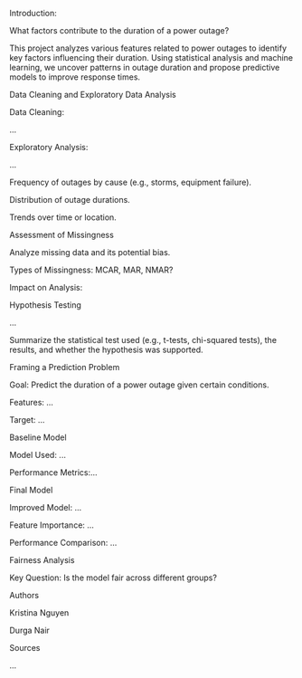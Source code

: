 Introduction:

What factors contribute to the duration of a power outage?

This project analyzes various features related to power outages to identify key factors influencing their duration. Using statistical analysis and machine learning, we uncover patterns in outage duration and propose predictive models to improve response times.


Data Cleaning and Exploratory Data Analysis

Data Cleaning:

...


Exploratory Analysis:

...


Frequency of outages by cause (e.g., storms, equipment failure).

Distribution of outage durations.

Trends over time or location.

Assessment of Missingness

Analyze missing data and its potential bias.


Types of Missingness: MCAR, MAR, NMAR?

Impact on Analysis: 


Hypothesis Testing

...

Summarize the statistical test used (e.g., t-tests, chi-squared tests), the results, and whether the hypothesis was supported.


Framing a Prediction Problem

Goal: Predict the duration of a power outage given certain conditions.

Features: ...

Target: ...


Baseline Model

Model Used: ...

Performance Metrics:...


Final Model

Improved Model: ...

Feature Importance: ...

Performance Comparison: ...


Fairness Analysis

Key Question: Is the model fair across different groups?

<Visual>

Authors

Kristina Nguyen

Durga Nair


Sources

...
